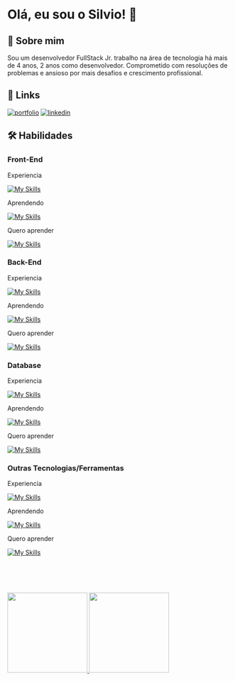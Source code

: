 
# Olá, eu sou o Silvio! 👋


## 🚀 Sobre mim
Sou um desenvolvedor FullStack Jr. trabalho na área de tecnologia há mais de 4 anos, 2 anos como desenvolvedor. Comprometido com resoluções de problemas e ansioso por mais desafios e crescimento profissional.


## 🔗 Links
[![portfolio](https://img.shields.io/badge/my_portfolio-000?style=for-the-badge&logo=ko-fi&logoColor=white)](https://main--sensational-vacherin-961c95.netlify.app/)
[![linkedin](https://img.shields.io/badge/linkedin-0A66C2?style=for-the-badge&logo=linkedin&logoColor=white)](https://www.linkedin.com/in/silviocesarjr/)



## 🛠 Habilidades
### Front-End

Experiencia

[![My Skills](https://skillicons.dev/icons?i=html,css,styledcomponents,js,react)](https://skillicons.dev)

Aprendendo

[![My Skills](https://skillicons.dev/icons?i=tailwind,typescript)](https://skillicons.dev)

Quero aprender

[![My Skills](https://skillicons.dev/icons?i=nextjs)](https://skillicons.dev)


### Back-End

Experiencia

[![My Skills](https://skillicons.dev/icons?i=nodejs,express,python,flask)](https://skillicons.dev)

Aprendendo

[![My Skills](https://skillicons.dev/icons?i=go)](https://skillicons.dev)

Quero aprender

[![My Skills](https://skillicons.dev/icons?i=nestjs,django,ruby)](https://skillicons.dev)

### Database

Experiencia

[![My Skills](https://skillicons.dev/icons?i=mysql,sqlite)](https://skillicons.dev)

Aprendendo

[![My Skills](https://skillicons.dev/icons?i=mongodb)](https://skillicons.dev)

Quero aprender

[![My Skills](https://skillicons.dev/icons?i=redis)](https://skillicons.dev)

### Outras Tecnologias/Ferramentas

Experiencia

[![My Skills](https://skillicons.dev/icons?i=git,github)](https://skillicons.dev)

Aprendendo

[![My Skills](https://skillicons.dev/icons?i=docker)](https://skillicons.dev)

Quero aprender

[![My Skills](https://skillicons.dev/icons?i=aws,gcp,jenkins,kubernetes)](https://skillicons.dev)

<br/>
<br/>
<br/>
<br/>

<div>
<a href="https://github.com/kenaioz">
<img loading="lazy" height="180em" src="https://github-readme-stats.vercel.app/api/top-langs/?username=kenaioz&layout=compact&langs_count=7&theme=dracula"/>
<img loading="lazy" height="180em" src="https://github-readme-stats.vercel.app/api?username=kenaioz&theme=dracula&show_icons=true"/>
</div>
